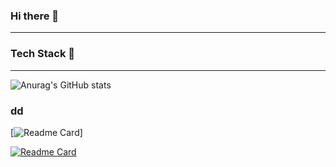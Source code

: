 ### Hi there 👋

<!--
**Hyunilll/Hyunilll** is a ✨ _special_ ✨ repository because its `README.md` (this file) appears on your GitHub profile.

Here are some ideas to get you started:

- 🔭 I’m currently working on ...
- 🌱 I’m currently learning ...
- 👯 I’m looking to collaborate on ...
- 🤔 I’m looking for help with ...
- 💬 Ask me about ...
- 📫 How to reach me: ...
- 😄 Pronouns: ...
- ⚡ Fun fact: ...
-->
---------------
### Tech Stack 👋
-------------
![Anurag's GitHub stats](https://github-readme-stats.vercel.app/api?username=Hyunilll&show_icons=true&theme=gruvbox)
### dd
[![Readme Card](https://github-readme-stats.vercel.app/api/pin/?username=Htunilll&repo=AmusementParkk)]

[![Readme Card](https://github-readme-stats.vercel.app/api/pin/?username=anuraghazra&repo=github-readme-stats)](https://github.com/anuraghazra/github-readme-stats)

